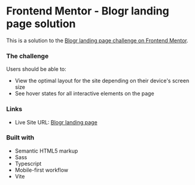 # Frontend Mentor - Blogr landing page solution

This is a solution to the [Blogr landing page challenge on Frontend Mentor](https://www.frontendmentor.io/challenges/blogr-landing-page-EX2RLAApP).

### The challenge

Users should be able to:

- View the optimal layout for the site depending on their device's screen size
- See hover states for all interactive elements on the page

### Links

- Live Site URL: [Blogr landing page](https://github.com/Diego-Salvana/Blogr-landing-page/)

### Built with

- Semantic HTML5 markup
- Sass
- Typescript
- Mobile-first workflow
- Vite

